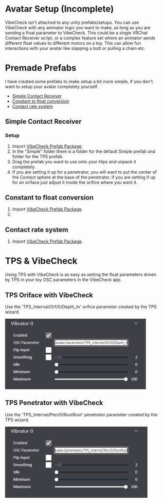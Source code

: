 # Avatar Setup (Incomplete)

VibeCheck isn't attached to any unity prefabs/setups. You can use VibeCheck with any animator logic you want to make, as long as you are sending a float parameter to VibeCheck. This could be a single VRChat Contact Receiver script, or a complex feature set where an animator sends different float values to different motors on a toy. This can allow fun interactions with your avatar like slapping a butt or pulling a chain etc.

# Premade Prefabs

I have created some prefabs to make setup a bit more simple, if you don't want to setup your avatar completely yourself.
- [Simple Contact Receiver]()
- [Constant to float conversion]()
- [Contact rate system]()

## Simple Contact Receiver

### Setup

1. Import [VibeCheck Prefab Package]().
2. In the "Simple" folder there is a folder for the default Simple prefab and folder for the TPS prefab.
3. Drag the prefab you want to use onto your Hips and unpack it completely.
4. If you are setting it up for a penetrator, you will want to put the center of the Contact sphere at the base of the penetrator. If you are setting if up for an oriface just adjust it inside the orifice where you want it.

## Constant to float conversion
1. Import [VibeCheck Prefab Package]().
2. 

## Contact rate system
1. Import [VibeCheck Prefab Package]().

# TPS & VibeCheck

Using TPS with VibeCheck is as easy as setting the float parameters driven by TPS in your toy OSC parameters in the VibeCheck app.

## TPS **Oriface** with VibeCheck

Use the 'TPS_Internal/Orf/0/Depth_In' orifice parameter created by the TPS wizard.

![TPS Orifice](./VC_TPS_Orifice_Parameter.png)

## TPS **Penetrator** with VibeCheck

Use the 'TPS_Internal/Pen/0/RootRoot' penetrator parameter created by the TPS wizard.

![TPS Penetrator](./VC_TPS_Penetrator_Parameter.png)
